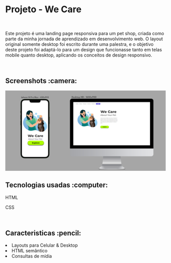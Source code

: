 <h1>Projeto - We Care</h1>
<br>
<p>Este projeto é uma landing page responsiva para um pet shop, criada como parte da minha jornada de aprendizado em desenvolvimento web.
O layout original somente desktop foi escrito durante uma palestra, e o objetivo deste projeto foi adaptá-lo para um design que funcionasse tanto em telas mobile quanto desktop, aplicando os conceitos de design responsivo.</p>
<br>
<h2>Screenshots :camera:</h2>
<img src="https://github.com/matheeusaraujo/projeto-we-care/blob/master/img/responsivo.png?raw=true"/>
<br>
<h2>Tecnologias usadas :computer:</h2>
<p>HTML</p>
<p>CSS</p>
<br>
<h2>Caracteristicas :pencil: </h2>
<li>Layouts para Celular & Desktop</li>
<li>HTML semântico</li>
<li>Consultas de mídia</li>
